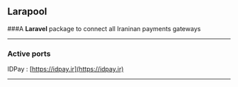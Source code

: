 ## Larapool

###A **Laravel** package to connect all Iraninan payments gateways

---

### **Active ports**

IDPay : [https://idpay.ir](https://idpay.ir)

---

